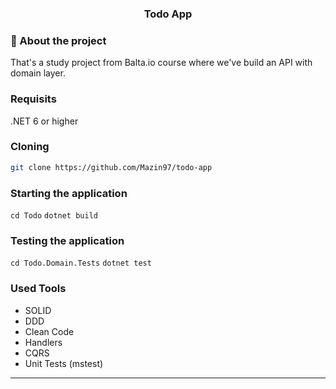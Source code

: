 <h3 align="center">
  Todo App
</h3>

### 📜 About the project

That's a study project from Balta.io course where we've build an API with domain layer.

### Requisits

.NET 6 or higher

### Cloning

```sh
git clone https://github.com/Mazin97/todo-app
```

### Starting the application

`cd Todo`
`dotnet build`

### Testing the application

`cd Todo.Domain.Tests`
`dotnet test`


### Used Tools

- SOLID
- DDD
- Clean Code
- Handlers
- CQRS
- Unit Tests (mstest)

<hr>
